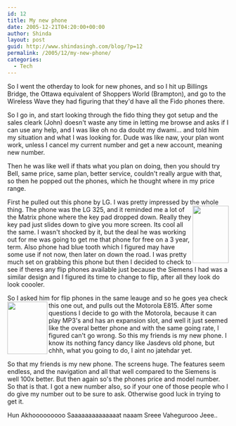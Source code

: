 ```yaml
---
id: 12
title: My new phone
date: 2005-12-21T04:20:00+00:00
author: Shinda
layout: post
guid: http://www.shindasingh.com/blog/?p=12
permalink: /2005/12/my-new-phone/
categories:
  - Tech
---
```

So I went the otherday to look for new phones, and so I hit up Billings Bridge, the Ottawa equivalent of Shoppers World (Brampton), and go to the Wireless Wave they had figuring that they'd have all the Fido phones there.

So I go in, and start looking through the fido thing they got setup and the sales cleark (John) doesn't waste any time in letting me browse and asks if I can use any help, and I was like oh no da doubt my dwami... and told him my situation and what I was looking for. Dude was like naw, your plan wont work, unless I cancel my current number and get a new account, meaning new number.

Then he was like well if thats what you plan on doing, then you should try Bell, same price, same plan, better service, couldn't really argue with that, so then he popped out the phones, which he thought where in my price range.

First he pulled out this phone by LG. I was pretty impressed by the whole thing. The phone was[<img width="82" height="130" border="0" align="right" src="http://www.shindasingh.com/blog/uploaded_images/62559-716170.jpg" />](http://www.shindasingh.com/blog/uploaded_images/62559-718024.jpg) the LG 325, and it reminded me a lot of the Matrix phone where the key pad dropped down. Really they key pad just slides down to give you more screen. Its cool all the same. I wasn't shocked by it, but the deal he was working out for me was going to get me that phone for free on a 3 year, term. Also phone had blue tooth which I figured may have some use if not now, then later on down the road. I was pretty much set on grabbing this phone but then I decided to check to see if theres any flip phones available just because the Siemens I had was a similar design and I figured its time to change to flip, after all they look do look coooler.

So I asked him for flip phones in the same leauge and so he goes yea check this one out, and pulls[<img width="91" height="119" border="0" align="left" src="http://www.shindasingh.com/blog/uploaded_images/63015-779023.jpg" />](http://www.shindasingh.com/blog/uploaded_images/63015-783141.jpg) out the Motorola E815. After some questions I decide to go with the Motorola, because it can play MP3's and has an expansion slot, and well it just seemed like the overal better phone and with the same going rate, I figured can't go wrong. So this my friends is my new phone. I know its nothing fancy dancy like Jasdevs old phone, but chhh, what you going to do, I aint no jatehdar yet.

So that my friends is my new phone. The screens huge. The features seem endless, and the navigation and all that well compared to the Siemens is well 100x better. But then again so's the phones price and model number. So that is that. I got a new number also, so if your one of those people who I do give my number out to be sure to ask. Otherwise good luck in trying to get it.

Hun Akhooooooooo Saaaaaaaaaaaaaat naaam Sreee Vahegurooo Jeee..